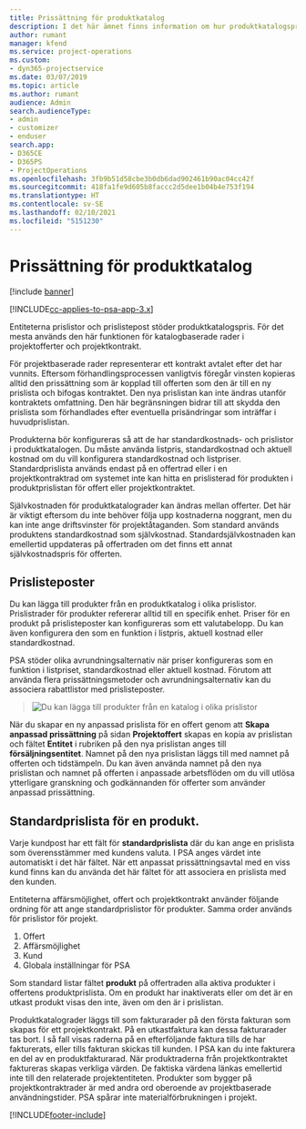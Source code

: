 ```yaml
---
title: Prissättning för produktkatalog
description: I det här ämnet finns information om hur produktkatalogspris fungerar i Dynamics 365 Project Service Automation (PSA).
author: rumant
manager: kfend
ms.service: project-operations
ms.custom:
- dyn365-projectservice
ms.date: 03/07/2019
ms.topic: article
ms.author: rumant
audience: Admin
search.audienceType:
- admin
- customizer
- enduser
search.app:
- D365CE
- D365PS
- ProjectOperations
ms.openlocfilehash: 3fb9b51d58cbe3b0db6dad902461b90ac04cc42f
ms.sourcegitcommit: 418fa1fe9d605b8faccc2d5dee1b04b4e753f194
ms.translationtype: HT
ms.contentlocale: sv-SE
ms.lasthandoff: 02/10/2021
ms.locfileid: "5151230"
---
```

# <a name="product-catalog-pricing"></a>Prissättning för produktkatalog 

[!include [banner](../includes/psa-now-project-operations.md)]

[!INCLUDE[cc-applies-to-psa-app-3.x](../includes/cc-applies-to-psa-app-3x.md)]


Entiteterna prislistor och prislistepost stöder produktkatalogspris. För det mesta används den här funktionen för katalogbaserade rader i projektofferter och projektkontrakt.

För projektbaserade rader representerar ett kontrakt avtalet efter det har vunnits. Eftersom förhandlingsprocessen vanligtvis föregår vinsten kopieras alltid den prissättning som är kopplad till offerten som den är till en ny prislista och bifogas kontraktet. Den nya prislistan kan inte ändras utanför kontraktets omfattning. Den här begränsningen bidrar till att skydda den prislista som förhandlades efter eventuella prisändringar som inträffar i huvudprislistan.

Produkterna bör konfigureras så att de har standardkostnads- och prislistor i produktkatalogen. Du måste använda listpris, standardkostnad och aktuell kostnad om du vill konfigurera standardkostnad och listpriser. Standardprislista används endast på en offertrad eller i en projektkontraktrad om systemet inte kan hitta en prislisterad för produkten i produktprislistan för offert eller projektkontraktet.

Självkostnaden för produktkatalograder kan ändras mellan offerter. Det här är viktigt eftersom du inte behöver följa upp kostnaderna noggrant, men du kan inte ange driftsvinster för projektåtaganden. Som standard används produktens standardkostnad som självkostnad. Standardsjälvkostnaden kan emellertid uppdateras på offertraden om det finns ett annat självkostnadspris för offerten.

## <a name="price-list-items"></a>Prislisteposter

Du kan lägga till produkter från en produktkatalog i olika prislistor. Prislistrader för produkter refererar alltid till en specifik enhet. Priser för en produkt på prislisteposter kan konfigureras som ett valutabelopp. Du kan även konfigurera den som en funktion i listpris, aktuell kostnad eller standardkostnad.

PSA stöder olika avrundningsalternativ när priser konfigureras som en funktion i listpriset, standardkostnad eller aktuell kostnad. Förutom att använda flera prissättningsmetoder och avrundningsalternativ kan du associera rabattlistor med prislisteposter. 

> ![Du kan lägga till produkter från en katalog i olika prislistor](media/basic-guide-16.png)

När du skapar en ny anpassad prislista för en offert genom att **Skapa anpassad prissättning** på sidan **Projektoffert** skapas en kopia av prislistan och fältet **Entitet** i rubriken på den nya prislistan anges till **försäljningsentitet**. Namnet på den nya prislistan läggs till med namnet på offerten och tidstämpeln. Du kan även använda namnet på den nya prislistan och namnet på offerten i anpassade arbetsflöden om du vill utlösa ytterligare granskning och godkännanden för offerter som använder anpassad prissättning.

 
## <a name="default-product-price-list"></a>Standardprislista för en produkt.
Varje kundpost har ett fält för **standardprislista** där du kan ange en prislista som överensstämmer med kundens valuta. I PSA anges värdet inte automatiskt i det här fältet. När ett anpassat prissättningsavtal med en viss kund finns kan du använda det här fältet för att associera en prislista med den kunden.

Entiteterna affärsmöjlighet, offert och projektkontrakt använder följande ordning för att ange standardprislistor för produkter. Samma order används för prislistor för projekt.

1.  Offert
2.  Affärsmöjlighet
3.  Kund
4.  Globala inställningar för PSA

Som standard listar fältet **produkt** på offertraden alla aktiva produkter i offertens produktprislista. Om en produkt har inaktiverats eller om det är en utkast produkt visas den inte, även om den är i prislistan. 

Produktkatalograder läggs till som fakturarader på den första fakturan som skapas för ett projektkontrakt. På en utkastfaktura kan dessa fakturarader tas bort. I så fall visas raderna på en efterföljande faktura tills de har fakturerats, eller tills fakturan skickas till kunden. I PSA kan du inte fakturera en del av en produktfakturarad. När produktraderna från projektkontraktet faktureras skapas verkliga värden. De faktiska värdena länkas emellertid inte till den relaterade projektentiteten. Produkter som bygger på projektkontraktrader är med andra ord oberoende av projektbaserade användningstider. PSA spårar inte materialförbrukningen i projekt.


[!INCLUDE[footer-include](../includes/footer-banner.md)]